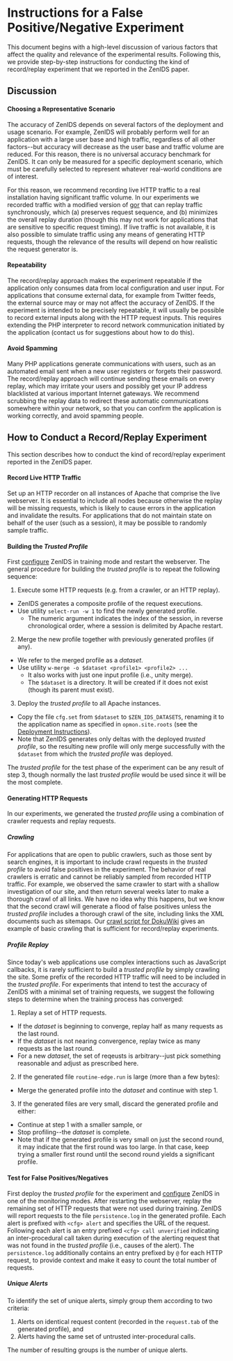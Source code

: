# Instructions for a False Positive/Negative Experiment

This document begins with a high-level discussion of various factors that affect the quality and relevance of the experimental results. Following this, we provide step-by-step instructions for conducting the kind of record/replay experiment that we reported in the ZenIDS paper.

## Discussion

#### Choosing a Representative Scenario

The accuracy of ZenIDS depends on several factors of the deployment and usage scenario. For example, ZenIDS will probably perform well for an application with a large user base and high traffic, regardless of all other factors--but accuracy will decrease as the user base and traffic volume are reduced. For this reason, there is no universal accuracy benchmark for ZenIDS. It can only be measured for a specific deployment scenario, which must be carefully selected to represent whatever real-world conditions are of interest.

For this reason, we recommend recording live HTTP traffic to a real installation having significant traffic volume. In our experiments we recorded traffic with a modified version of [gor](https://github.com/buger/gor) that can replay traffic synchronously, which (a) preserves request sequence, and (b) minimizes the overall replay duration (though this may not work for applications that are sensitive to specific request timing). If live traffic is not available, it is also possible to simulate traffic using any means of generating HTTP requests, though the relevance of the results will depend on how realistic the request generator is.

#### Repeatability

The record/replay approach makes the experiment repeatable if the application only consumes data from local configuration and user input. For applications that consume external data, for example from Twitter feeds, the external source may or may not affect the accuracy of ZenIDS. If the experiment is intended to be precisely repeatable, it will usually be possible to record external inputs along with the HTTP request inputs. This requires extending the PHP interpreter to record network communication initiated by the application (contact us for suggestions about how to do this).

#### Avoid Spamming

Many PHP applications generate communications with users, such as an automated email sent when a new user registers or forgets their password. The record/replay approach will continue sending these emails on every replay, which may irritate your users and possibly get your IP address blacklisted at various important Internet gateways. We recommend scrubbing the replay data to redirect these automatic communications somewhere within your network, so that you can confirm the application is working correctly, and avoid spamming people.

## How to Conduct a Record/Replay Experiment

This section describes how to conduct the kind of record/replay experiment reported in the ZenIDS paper.

#### Record Live HTTP Traffic

Set up an HTTP recorder on all instances of Apache that comprise the live webserver. It is essential to include all nodes because otherwise the replay will be missing requests, which is likely to cause errors in the application and invalidate the results. For applications that do not maintain state on behalf of the user (such as a session), it may be possible to randomly sample traffic.

#### Building the *Trusted Profile*

First [configure](https://github.com/uci-plrg/zen-ids/blob/interp-opt/CONFIG.md) ZenIDS in training mode and restart the webserver. The general procedure for building the *trusted profile* is to repeat the following sequence:

1. Execute some HTTP requests (e.g. from a crawler, or an HTTP replay).
  * ZenIDS generates a composite profile of the request executions.
  * Use utility `select-run -w 1` to find the newly generated profile.
    * The numeric argument indicates the index of the session, in reverse chronological order, where a session is delimited by Apache restart.
2. Merge the new profile together with previously generated profiles (if any).
  * We refer to the merged profile as a *dataset*.
  * Use utility `w-merge -o $dataset <profile1> <profile2> ...` 
    * It also works with just one input profile (i.e., unity merge).
    * The `$dataset` is a directory. It will be created if it does not exist (though its parent must exist).
3. Deploy the *trusted profile* to all Apache instances.
  * Copy the file `cfg.set` from `$dataset` to `$ZEN_IDS_DATASETS`, renaming it to the application name as specified in `opmon.site.roots` (see the [Deployment Instructions](https://github.com/uci-plrg/zen-ids/blob/interp-opt/README.md)).
  * Note that ZenIDS generates only deltas with the deployed *trusted profile*, so the resulting new profile will only merge successfully with the `$dataset` from which the *trusted profile* was deployed.

The *trusted profile* for the test phase of the experiment can be any result of step 3, though normally the last *trusted profile* would be used since it will be the most complete.

#### Generating HTTP Requests

In our experiments, we generated the *trusted profile* using a combination of crawler requests and replay requests.

##### Crawling

For applications that are open to public crawlers, such as those sent by search engines, it is important to include crawl requests in the *trusted profile* to avoid false positives in the experiment. The behavior of real crawlers is erratic and cannot be reliably sampled from recorded HTTP traffic. For example, we observed the same crawler to start with a shallow investigation of our site, and then return several weeks later to make a thorough crawl of all links. We have no idea why this happens, but we know that the second crawl will generate a flood of false positives unless the *trusted profile* includes a thorough crawl of the site, including links the XML documents such as sitemaps. Our [crawl script for DokuWiki](https://github.com/uci-plrg/zen-ids/blob/interp-opt/scripts/crawl-doku) gives an example of basic crawling that is sufficient for record/replay experiments.

##### Profile Replay

Since today's web applications use complex interactions such as JavaScript callbacks, it is rarely sufficient to build a *trusted profile* by simply crawling the site. Some prefix of the recorded HTTP traffic will need to be included in the *trusted profile*. For experiments that intend to test the accuracy of ZenIDS with a minimal set of training requests, we suggest the following steps to determine when the training process has converged:

1. Replay a set of HTTP requests.
  * If the *dataset* is beginning to converge, replay half as many requests as the last round.
  * If the *dataset* is not nearing convergence, replay twice as many requests as the last round.
  * For a new *dataset*, the set of reqeusts is arbitrary--just pick something reasonable and adjust as prescribed here.
2. If the generated file `routine-edge.run` is large (more than a few bytes):
  * Merge the generated profile into the *dataset* and continue with step 1.
3. If the generated files are very small, discard the generated profile and either:
  * Continue at step 1 with a smaller sample, or
  * Stop profiling--the *dataset* is complete.
  * Note that if the generated profile is very small on just the second round, it may indicate that the first round was too large. In that case, keep trying a smaller first round until the second round yields a significant profile.

#### Test for False Positives/Negatives

First deploy the *trusted profile* for the experiment and [configure](https://github.com/uci-plrg/zen-ids/blob/interp-opt/CONFIG.md) ZenIDS in one of the monitoring modes. After restarting the webserver, replay the remaining set of HTTP requests that were not used during training. ZenIDS will report requests to the file `persistence.log` in the generated profile. Each alert is prefixed with `<cfg> alert` and specifies the URL of the request. Following each alert is an entry prefixed `<cfg> call unverified` indicating an inter-procedural call taken during execution of the alerting request that was not found in the *trusted profile* (i.e., causes of the alert). The `persistence.log` additionally contains an entry prefixed by `@` for each HTTP request, to provide context and make it easy to count the total number of requests.

##### Unique Alerts

To identify the set of unique alerts, simply group them according to two criteria:

1. Alerts on identical request content (recorded in the `request.tab` of the generated profile), and
2. Alerts having the same set of untrusted inter-procedural calls.

The number of resulting groups is the number of unique alerts. 
